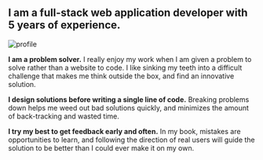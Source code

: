 
## I am a full-stack web application developer with 5 years of experience.

![profile](jaredmtanner-portfolio/images/tree-profile.jpg)

**I am a problem solver.**
I really enjoy my work when I am given a problem to solve rather than a website to code. I like sinking my teeth into a difficult challenge that makes me think outside the box, and find an innovative solution.

**I design solutions before writing a single line of code.**
Breaking problems down helps me weed out bad solutions quickly, and minimizes the amount of back-tracking and wasted time.

**I try my best to get feedback early and often.** In my book, mistakes are opportunities to learn, and following the direction of real users will guide the solution to be better than I could ever make it on my own.


